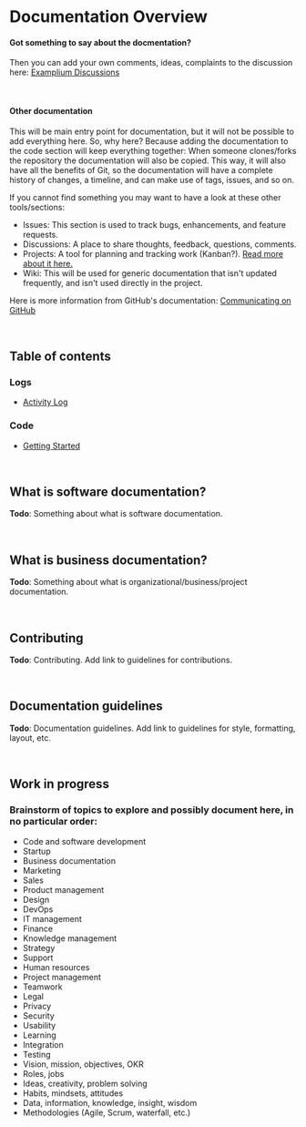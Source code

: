 # Documentation Overview


#### Got something to say about the docmentation?

Then you can add your own comments, ideas, complaints to the discussion here: [Examplium Discussions](https://github.com/KinaUna/Examplium/discussions)

<br />

#### Other documentation

This will be main entry point for documentation, but it will not be possible to add everything here. So, why here? Because adding the documentation to the code section will keep everything together: When someone clones/forks the repository the documentation will also be copied. This way, it will also have all the benefits of Git, so the documentation will have a complete history of changes, a timeline, and can make use of tags, issues, and so on.

If you cannot find something you may want to have a look at these other tools/sections:

- Issues: This section is used to track bugs, enhancements, and feature requests. 
- Discussions: A place to share thoughts, feedback, questions, comments.
- Projects: A tool for planning and tracking work (Kanban?). [Read more about it here.](https://docs.github.com/en/issues/planning-and-tracking-with-projects/learning-about-projects/about-projects)
- Wiki: This will be used for generic documentation that isn't updated frequently, and isn't used directly in the project.

Here is more information from GitHub's documentation: [Communicating on GitHub](https://docs.github.com/en/get-started/quickstart/communicating-on-github)

<br/>

## Table of contents

### Logs
- [Activity Log](Documentation/Logs/ActivityLog.md)

### Code
- [Getting Started](Documentation/Code/Getting-Started.md)

<br />

## What is software documentation?

**Todo**: Something about what is software documentation.

<br />

## What is business documentation?

**Todo**: Something about what is organizational/business/project documentation.

<br />

## Contributing

**Todo**: Contributing. Add link to guidelines for contributions.

<br />

## Documentation guidelines

**Todo**: Documentation guidelines. Add link to guidelines for style, formatting, layout, etc.

<br />

## Work in progress

### Brainstorm of topics to explore and possibly document here, in no particular order:
- Code and software development
- Startup
- Business documentation
- Marketing
- Sales
- Product management
- Design
- DevOps
- IT management
- Finance
- Knowledge management
- Strategy
- Support
- Human resources
- Project management
- Teamwork
- Legal
- Privacy
- Security
- Usability
- Learning
- Integration
- Testing
- Vision, mission, objectives, OKR
- Roles, jobs
- Ideas, creativity, problem solving
- Habits, mindsets, attitudes
- Data, information, knowledge, insight, wisdom
- Methodologies (Agile, Scrum, waterfall, etc.)
